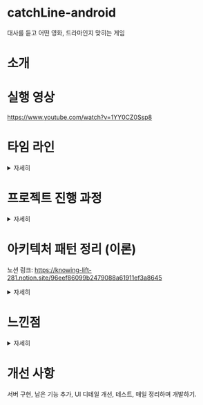 # catchLine-android
대사를 듣고 어떤 영화, 드라마인지 맞히는 게임

# 소개

# 실행 영상
https://www.youtube.com/watch?v=1YY0CZ0Ssp8

# 타임 라인
<details>
<summary>자세히</summary> 

<br>

7월 4일 ~ 7월 12일
- 7/4~5일: 아이디어 도출, 어떤 기능을 추가할 것인지 고민 
- 7/5~6일: 기능 결정, 화면 구상 
- 7/7~8일: 레이아웃 작업, 게임 화면의 task 도출, 상세화면에 적용할 API 탐색 
- 7/8~9일: 상세 화면에 사용할 API 탐색, dummy 데이터 구성, 개발 
- 7/11~12일: 개발 

</details>

# 프로젝트 진행 과정
<details>
<summary>자세히</summary> 

<br>

1. 아이디어 도출 -> 자료 수집, 정리, 생각 반복
2. 구체적 서비스와 화면 도출 및 레이아웃 작업
3. 레이아웃과 기능에 기반해서 어떤 태스크가 필요할지 정리
4. 개발)
    1. UI에 필요한 데이터를 바탕으로 필요한 model과 data layer 정의
    2. ViewModel이 가질 데이터와 메소드 결정
    3. 관심사 분리와 의존성 관계에 대해 고민하며 기능 구현
    4. 간단한 테스트와 디버깅
    5. 중복되는 코드 개선
5. 아키텍처 학습

</details>

# 아키텍처 패턴 정리 (이론)
노션 링크: https://knowing-lift-281.notion.site/96eef86099b2479088a61911ef3a8645
<details>
<summary>자세히</summary> 

<br>

아키텍처의 목표는 크게 3가지입니다. 좋은 **확장성**, **단위 테스트**의 용이성, **가독성** 향상. 이것을 위해 관심사에 따라서 레이어를 최대한 분리하고 서로 간 의존성을 약화 시킵니다.

안드로이드에서 대표적인 아키텍처는 **MVC, MVP, MVVM**, (+클린 아키텍처)가 있습니다. 앞의 세 아키텍처의 공통점은 Model의 역할이고, **중요한 차이점은 Controller, Presenter, ViewModel의 역할과 의존성**입니다.

## 1. MVC

### Model

데이터와 직접적으로 관련된 로직을 담당하며, 다른 View와 Controller에 의존하지 않습니다.

### View

각 패턴 모두에서 View는 UI를 그리고 사용자와 상호 작용하는 역할을 합니다. 그리고 입력이 들어왔을 때 Controller에게 전달합니다. 따라서 Controller를 참조합니다.

### Controller

#### **특징**

안드로이드에서 View는 그리는 것과 UI 액션을 처리하는 역할을 모두 한다는 특징이 있습니다. 예를 들어 리스너를 통해 액션을 컨트롤러에 전달합니다. Controller는 이 View를 인플레이트 시켜서 액션을 받고 직접 참조하는 식으로 동작하며, View와 강하게 연결되어 있는 이유로 자체 생명주기도 갖고 있습니다.

#### **역할**

View가 사용할 데이터를 갖고 있으며 View의 요청을 처리합니다. 그 과정에서 Model에게 데이터 처리를 부탁하고, 그 결과를 재가공해서 데이터를 업데이트하고, View에 직접 접근하여 UI에 반영합니다. 대표적으로 액티비티/프래그먼트가 Controller로 사용됩니다.

#### **단점**

이처럼 Controller**는 View에 강하게 의존하고, 안드로이드 프레임워크에 종속성을 갖기** 때문에 단위 테스트를 하기 어렵습니다. 또한, View와 Model 양쪽을 연결하기 때문에 **코드가 금방 쌓여**버려서 알아보기 힘들고, 수정하기도 어렵다는 단점이 있습니다. 이것을 개선한 것이 MVP입니다.

## 2. MVP

### Presenter

#### 특징

 MVP에서 Controller가 갖는 단점을 해결한 것이 Presenter입니다. 액티비티를 View에 포함시킴으로써 UI 관련 컴포넌트를 모두 View로 분리하고, Presenter에서는 인터페이스를 통해 View에 데이터를 전달하는 식으로 View에 관여합니다.

#### **장점**

따라서, 여전히 View와 1:1 관계이지만 의존성이 약해져서 확장성이 좋아지고 테스트를 수월하게 할 수 있습니다. 또한, View에 대한 직접 참조 로직이 분리돼서 Controller에 비해 코드가 짧아집니다.

#### **단점**

여전히 View를 참조하고 있으며, 결국 시간이 지날수록 Presenter에 로직이 몰리게 됩니다.

※ 모듈화??

Controller도 안에서 클래스로 모듈화를 할 수 있으니까, MVP가 모듈화 더 하기 좋다는 말이 꼭 맞는 말은 아니지 않을까? 가장 큰 차이는 의존 관계가 아닐지..!

## 3. MVVM

### ViewModel

### **특징**

Presenter에서 View를 참조하는 부분을 잘라낸 것이 ViewModel입니다. View는 ViewModel의 데이터를 관찰하여 스스로 업데이트 합니다.

### **장점**

View에 대한 의존성이 사라져서 완전히 독립적으로 ViewModel을 테스트할 수 있습니다. 또한, MVP에서는 View와 Presenter가 1:1이지만 MVVM은 여러 View가 하나의 ViewModel을 사용할 수 있습니다.

### **단점**

프로젝트가 커질수록 ViewModel에 로직이 몰릴 수 있습니다.

## 참조

- [https://tech.buzzvil.com/blog/android-mvp-pattern-what-why-and-how/](https://tech.buzzvil.com/blog/android-mvp-pattern-what-why-and-how/)
    
    실제 예시를 통해 MVP, MVC를 비교, MVP에 대한 좋은 참고 자료
    
- [https://inuplace.tistory.com/1049](https://inuplace.tistory.com/1049)
- [https://blog.crazzero.com/m/152](https://blog.crazzero.com/m/152)
- [https://brunch.co.kr/@oemilk/113](https://brunch.co.kr/@oemilk/113)
- [https://velog.io/@jojo_devstory/%EC%95%88%EB%93%9C%EB%A1%9C%EC%9D%B4%EB%93%9C-%EC%95%84%ED%82%A4%ED%85%8D%EC%B2%98-%ED%8C%A8%ED%84%B4-MVP%EA%B0%80-%EB%AD%98%EA%B9%8C#3-mvp%EC%9D%98-%EB%8B%A8%EC%A0%90](https://velog.io/@jojo_devstory/%EC%95%88%EB%93%9C%EB%A1%9C%EC%9D%B4%EB%93%9C-%EC%95%84%ED%82%A4%ED%85%8D%EC%B2%98-%ED%8C%A8%ED%84%B4-MVP%EA%B0%80-%EB%AD%98%EA%B9%8C#3-mvp%EC%9D%98-%EB%8B%A8%EC%A0%90)
</details>

# 느낀점
<details>
<summary>자세히</summary> 

- 프로젝트를 한 번 더 진행하고 아키텍처에 대해 다시 공부하면서 이전보다 이해도를 높일 수 있었습니다.
- 개발 전에 사전 작업이 정말 중요하다는 것을 알 수 있었습니다. “*설계를 잘 한다면 의존성이 없는 방향으로는 코드를 변경하지 않을 수 있구나. 그게 어려운 만큼 설계가 중요한 거구나!*”  하지만 설계를 잘하더라도 서비스와 UI 단을 변경하면 모든 레이어를 수정하게 된다는 것도 경험할 수 있었습니다.
- 이전까지 고민은 짧게 하고 개발부터 하려는 경향이 있었는데, 어쩌면 개발 이상으로 설계가 중요하다는 것을 알게 된 프로젝트였습니다. 이후에는 TDD에 도전해서 디자인 패턴의 장점을 더 알아가고, 아직 이론으로 남아있는 부분을 채워 나가고 싶습니다.

</details>

# 개선 사항
서버 구현, 남은 기능 추가, UI 디테일 개선, 테스트, 매일 정리하며 개발하기.
